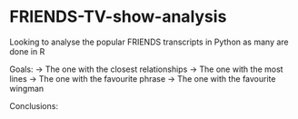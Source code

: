 # FRIENDS-TV-show-analysis

Looking to analyse the popular FRIENDS transcripts in Python as many are done in R 

Goals:
-> The one with the closest relationships
-> The one with the most lines
-> The one with the favourite phrase
-> The one with the favourite wingman

Conclusions:
